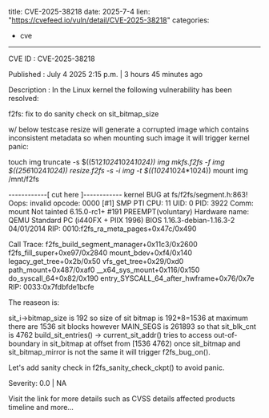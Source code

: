  
title: CVE-2025-38218
date: 2025-7-4
lien: "https://cvefeed.io/vuln/detail/CVE-2025-38218"
categories:
  - cve
---

CVE ID : CVE-2025-38218

Published :  July 4
2025
2:15 p.m. | 3 hours
45 minutes ago

Description : In the Linux kernel
the following vulnerability has been resolved:

f2fs: fix to do sanity check on sit_bitmap_size

w/ below testcase
resize will generate a corrupted image which
contains inconsistent metadata
so when mounting such image
it
will trigger kernel panic:

touch img
truncate -s $((512*1024*1024*1024)) img
mkfs.f2fs -f img $((256*1024*1024))
resize.f2fs -s -i img -t $((1024*1024*1024))
mount img /mnt/f2fs

------------[ cut here ]------------
kernel BUG at fs/f2fs/segment.h:863!
Oops: invalid opcode: 0000 [#1] SMP PTI
CPU: 11 UID: 0 PID: 3922 Comm: mount Not tainted 6.15.0-rc1+ #191 PREEMPT(voluntary)
Hardware name: QEMU Standard PC (i440FX + PIIX
1996)
BIOS 1.16.3-debian-1.16.3-2 04/01/2014
RIP: 0010:f2fs_ra_meta_pages+0x47c/0x490

Call Trace:
 f2fs_build_segment_manager+0x11c3/0x2600
 f2fs_fill_super+0xe97/0x2840
 mount_bdev+0xf4/0x140
 legacy_get_tree+0x2b/0x50
 vfs_get_tree+0x29/0xd0
 path_mount+0x487/0xaf0
 __x64_sys_mount+0x116/0x150
 do_syscall_64+0x82/0x190
 entry_SYSCALL_64_after_hwframe+0x76/0x7e
RIP: 0033:0x7fdbfde1bcfe

The reaseon is:

sit_i->bitmap_size is 192
so size of sit bitmap is 192*8=1536
at maximum
there are 1536 sit blocks
however MAIN_SEGS is 261893
so that sit_blk_cnt
is 4762
build_sit_entries() -> current_sit_addr() tries to access
out-of-boundary in sit_bitmap at offset from [1536
4762)
once sit_bitmap
and sit_bitmap_mirror is not the same
it will trigger f2fs_bug_on().

Let's add sanity check in f2fs_sanity_check_ckpt() to avoid panic.

Severity: 0.0 | NA

Visit the link for more details
such as CVSS details
affected products
timeline
and more...
